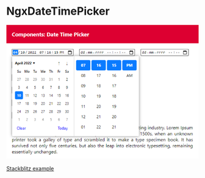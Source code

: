 # NgxDateTimePicker

![](/images/ngx-date-time-picker.png)

[Stackblitz example](https://stackblitz.com/edit/components-date-time-picker)
